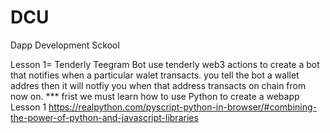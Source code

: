 # DCU
Dapp Development Sckool

Lesson 1= Tenderly Teegram Bot
use tenderly web3 actions to create a bot that notifies when a particular walet transacts.  you tell the bot a wallet addres then it will notfiy you when that address transacts on chain from now on.
*** frist we must learn how to use Python to create a webapp
Lesson 1 https://realpython.com/pyscript-python-in-browser/#combining-the-power-of-python-and-javascript-libraries
